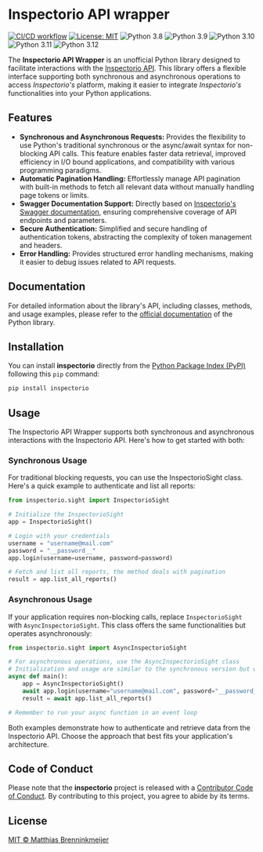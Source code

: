 # Inspectorio API wrapper <img src="https://developers.inspectorio.com/img/logo.svg" align="right" height=15/>
[![CI/CD workflow](https://github.com/matbmeijer/inspectorio/actions/workflows/ci-cd.yml/badge.svg)](https://github.com/matbmeijer/inspectorio/actions/workflows/ci-cd.yml)
[![License: MIT](https://img.shields.io/badge/License-MIT-blue.svg)](https://opensource.org/licenses/MIT)
![Python 3.8](https://img.shields.io/badge/python-3.8-blue)
![Python 3.9](https://img.shields.io/badge/python-3.9-blue)
![Python 3.10](https://img.shields.io/badge/python-3.10-blue)
![Python 3.11](https://img.shields.io/badge/python-3.11-blue)
![Python 3.12](https://img.shields.io/badge/python-3.12-blue)

The **Inspectorio API Wrapper** is an unofficial Python library designed to facilitate interactions with the [Inspectorio API](https://developers.inspectorio.com). This library offers a flexible interface supporting both synchronous and asynchronous operations to access *Inspectorio's* platform, making it easier to integrate *Inspectorio's* functionalities into your Python applications.

## Features

- **Synchronous and Asynchronous Requests:** Provides the flexibility to use Python's traditional synchronous or the async/await syntax for non-blocking API calls. This feature enables faster data retrieval, improved efficiency in I/O bound applications, and compatibility with various programming paradigms.
- **Automatic Pagination Handling:** Effortlessly manage API pagination with built-in methods to fetch all relevant data without manually handling page tokens or limits.
- **Swagger Documentation Support:** Directly based on [Inspectorio's Swagger documentation](https://sight.inspectorio.com/swagger/), ensuring comprehensive coverage of API endpoints and parameters.
- **Secure Authentication:** Simplified and secure handling of authentication tokens, abstracting the complexity of token management and headers.
- **Error Handling:** Provides structured error handling mechanisms, making it easier to debug issues related to API requests.

## Documentation

For detailed information about the library's API, including classes, methods, and usage examples, please refer to the [official documentation](https://matbmeijer.github.io/inspectorio/inspectorio.html) of the Python library.

## Installation

You can install **inspectorio** directly from the [Python Package Index (PyPI)](https://pypi.org/project/inspectorio/) following this `pip`
command:

```bash
pip install inspectorio
```

## Usage
The Inspectorio API Wrapper supports both synchronous and asynchronous interactions with the Inspectorio API. Here's how to get started with both:

### Synchronous Usage
For traditional blocking requests, you can use the InspectorioSight class. Here's a quick example to authenticate and list all reports:

```python
from inspectorio.sight import InspectorioSight

# Initialize the InspectorioSight
app = InspectorioSight()

# Login with your credentials
username = "username@mail.com"
password = "__password__"
app.login(username=username, password=password)

# Fetch and list all reports, the method deals with pagination
result = app.list_all_reports()
```

### Asynchronous Usage
If your application requires non-blocking calls, replace `InspectorioSight` with `AsyncInspectorioSight`. This class offers the same functionalities but operates asynchronously:
```python
from inspectorio.sight import AsyncInspectorioSight

# For asynchronous operations, use the AsyncInspectorioSight class
# Initialization and usage are similar to the synchronous version but with async/await syntax
async def main():
    app = AsyncInspectorioSight()
    await app.login(username="username@mail.com", password="__password__")
    result = await app.list_all_reports()

# Remember to run your async function in an event loop
```

Both examples demonstrate how to authenticate and retrieve data from the Inspectorio API. Choose the approach that best fits your application's architecture.

## Code of Conduct

Please note that the **inspectorio** project is released with a [Contributor
Code of
Conduct](https://github.com/matbmeijer/inspectorio/blob/main/CODE_OF_CONDUCT.md).
By contributing to this project, you agree to abide by its terms.

## License

[MIT © Matthias
Brenninkmeijer](https://github.com/matbmeijer/inspectorio/blob/main/LICENSE)
